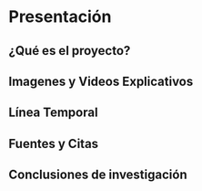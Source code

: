 # Presentación

## ¿Qué es el proyecto?

## Imagenes y Videos Explicativos

## Línea Temporal

## Fuentes y Citas

## Conclusiones de investigación
